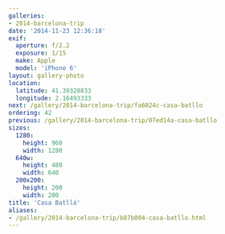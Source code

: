 ```yaml
---
galleries:
- 2014-barcelona-trip
date: '2014-11-23 12:36:18'
exif:
  aperture: f/2.2
  exposure: 1/15
  make: Apple
  model: 'iPhone 6'
layout: gallery-photo
location:
  latitude: 41.39328833
  longitude: 2.16493333
next: /gallery/2014-barcelona-trip/fa6024c-casa-batllo
ordering: 42
previous: /gallery/2014-barcelona-trip/07ed14a-casa-batllo
sizes:
  1280:
    height: 960
    width: 1280
  640w:
    height: 480
    width: 640
  200x200:
    height: 200
    width: 200
title: 'Casa Batlló'
aliases:
- /gallery/2014-barcelona-trip/b87b004-casa-batllo.html
---
```

